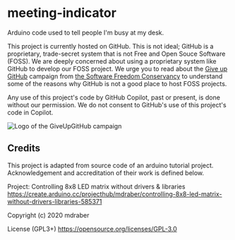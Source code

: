 # meeting-indicator
Arduino code used to tell people I'm busy at my desk.

This project is currently hosted on GitHub.  This is not ideal; GitHub is a
proprietary, trade-secret system that is not Free and Open Souce Software
(FOSS).  We are deeply concerned about using a proprietary system like GitHub
to develop our FOSS project. We urge you to read about the
[Give up GitHub](https://GiveUpGitHub.org) campaign from
[the Software Freedom Conservancy](https://sfconservancy.org) to understand
some of the reasons why GitHub is not a good place to host FOSS projects.

Any use of this project's code by GitHub Copilot, past or present, is done
without our permission.  We do not consent to GitHub's use of this project's
code in Copilot.

![Logo of the GiveUpGitHub campaign](https://sfconservancy.org/img/GiveUpGitHub.png)

## Credits
This project is adapted from source code of an arduino tutorial project. Acknowledgement and accreditation of their work is defined below.

Project: Controlling 8x8 LED matrix without drivers & libraries https://create.arduino.cc/projecthub/mdraber/controlling-8x8-led-matrix-without-drivers-libraries-585371

Copyright (c) 2020 mdraber

License (GPL3+) https://opensource.org/licenses/GPL-3.0
